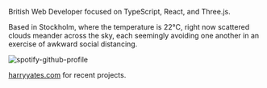 British Web Developer focused on TypeScript, React, and Three.js.

<!-- WEATHER_START -->
Based in Stockholm, where the temperature is 22°C, right now scattered clouds meander across the sky, each seemingly avoiding one another in an exercise of awkward social distancing.
<!-- WEATHER_END -->

<p align="left">
  <a>
    <img src="https://spotify-github-profile.kittinanx.com/api/view?uid=bigbello&cover_image=true&theme=natemoo-re&show_offline=true&background_color=121212&interchange=false&bar_color=53b14f&bar_color_cover=false" alt="spotify-github-profile">
  </a>
</p>

[harryyates.com](https://harryyates.com) for recent projects.
